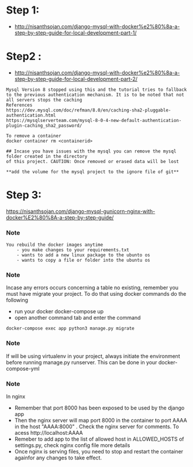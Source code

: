 # Step 1:

- http://nisanthsojan.com/django-mysql-with-docker%e2%80%8a-a-step-by-step-guide-for-local-development-part-1/

# Step2 :

- http://nisanthsojan.com/django-mysql-with-docker%e2%80%8a-a-step-by-step-guide-for-local-development-part-2/

```Please follow the step and understand the reason why we are using mysql_native_password
Mysql Version 8 stopped using this and the tutorial tries to fallback to the previous authentication mechanism. It is to be noted that not all servers stops the caching
References
https://dev.mysql.com/doc/refman/8.0/en/caching-sha2-pluggable-authentication.html
https://mysqlserverteam.com/mysql-8-0-4-new-default-authentication-plugin-caching_sha2_password/

To remove a container
docker container rm <containerid>

## Incase you have issues with the mysql you can remove the mysql folder created in the directory
of this project. CAUTION: Once removed or erased data will be lost

**add the volume for the mysql project to the ignore file of git**

```

# Step 3:

https://nisanthsojan.com/django-mysql-gunicorn-nginx-with-docker%E2%80%8A-a-step-by-step-guide/

### Note

```
You rebuild the docker images anytime
    - you make changes to your requirements.txt
    - wants to add a new linux package to the ubunto os
    - wants to copy a file or folder into the ubuntu os
```

### Note

Incase any errors occurs concerning a table no existing, remember you must have migrate your project. To do that using docker commands do the following

- run your docker docker-compose up
- open another command tab and enter the command

```
docker-compose exec app python3 manage.py migrate
```

### Note

If will be using virtualenv in your project, always initiate the environment
before running manage.py runserver. This can be done in your docker-compose-yml

### Note

In nginx

- Remember that port 8000 has been exposed to be used by the django app
- Then the nginx server will map port 8000 in the container to port AAAA in the host "AAAA:8000" . Check the nginx server for comments. To acess http://localhost:AAAA
- Remeber to add app to the list of allowed host in ALLOWED_HOSTS of settings.py, check nginx config file more details
- Once nginx is serving files, you need to stop and restart the container againfor any changes to take effect.